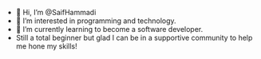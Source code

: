 - 👋 Hi, I’m @SaifHammadi
- 👀 I’m interested in programming and technology.
- 🌱 I’m currently learning to become a software developer.
- Still a total beginner but glad I can be in a supportive community to help me hone my skills!
